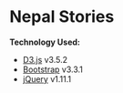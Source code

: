 Nepal Stories
=============

**Technology Used:**
- [D3.js](http://d3js.org/) v3.5.2
- [Bootstrap](http://getbootstrap.com/) v3.3.1
- [jQuery](https://ajax.googleapis.com/ajax/libs/jquery/1.11.1/jquery.min.js) v1.11.1

